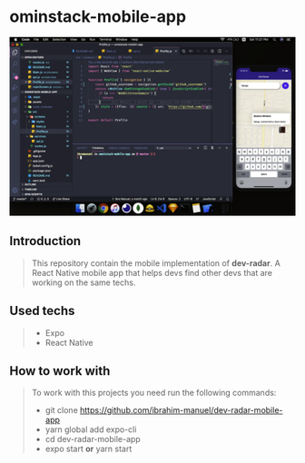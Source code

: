 # ominstack-mobile-app

![IMG](img.png "App runnig")

Introduction
-------------

> This repository contain the mobile implementation of **dev-radar**. A React Native mobile app that helps devs find other devs that are working on the same techs.

Used techs
----------

> * Expo
> * React Native

How to work with
-----------------
> To work with this projects you need run the following commands:
> * git clone https://github.com/ibrahim-manuel/dev-radar-mobile-app
> * yarn global add expo-cli
> * cd dev-radar-mobile-app
> * expo start **or** yarn start